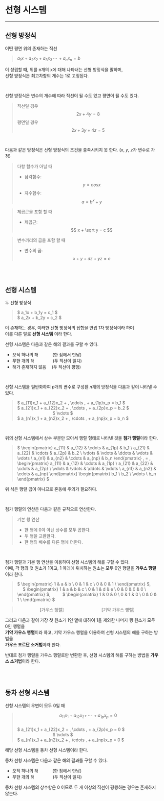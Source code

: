 # **선형 시스템**

---  

## **선형 방정식**  
어떤 평면 위의 존재하는 직선 
> $a_1x + a_2x_2 + a_3x_3 \, \cdots \, + a_nx_n = b$

이 성립할 때, 위를 n개의 x에 대해 나타내는 선형 방정식을 말하며,  
선형 방정식은 최고차항의 계수는 1로 고정된다.

<br>

선형 방정식은 변수의 개수에 따라 직선이 될 수도 있고 평면이 될 수도 있다.

> 직선일 경우
$$ 2x + 4y = 8 $$
> 평면일 경우
$$ 2x + 3y + 4z = 5 $$

<br>

다음과 같은 방정식은 선형 방정식의 조건을 충족시키지 못 한다. ($x$, $y$, $z$가 변수로 가정)
> 다항 함수가 아닐 때
> - 삼각함수: &nbsp; $$ y = cosx $$
> - 지수함수: &nbsp; $$ a = b^x + y $$

> 제곱근을 포함 할 때
> - 제곱근: &nbsp; $$ x + \sqrt y = c $$

> 변수끼리의 곱을 포함 할 때
> - 변수의 곱: &nbsp; $$ x + y + dz + yz = e $$

<br><br>

## **선형 시스템**

두 선형 방정식
> $ a_1x + b_1y = c_1 $  
> $ a_2x + b_2y = c_2 $

이 존재하는 경우, 이러한 선형 방정식의 집합을 연립 1차 방정식이라 하며  
이를 다른 말로 **선형 시스템** 이라 한다.

선형 시스템은 다음과 같은 해의 결과를 구할 수 있다.
- 오직 하나의 해 &emsp;&emsp;&emsp;(한 점에서 만남)
- 무한 개의 해 &emsp;&emsp;&emsp;&emsp;(두 직선이 일치)
- 해가 존재하지 않음 &emsp;(두 직선이 평행)

<br>

선형 시스템을 일반화하여 $p$개의 변수로 구성된 $n$개의 방정식을 다음과 같이 나타낼 수 있다.
> $ a_{11}x_1 + a_{12}x_2 + \, \cdots \, + a_{1p}x_p = b_1 $  
> $ a_{21}x_1 + a_{22}x_2 + \, \cdots \, + a_{2p}x_p = b_2 $  
> &emsp;&emsp;&emsp;&emsp;&emsp;&emsp;&emsp;&emsp; $ \vdots $  
> $ a_{n1}x_1 + a_{n2}x_2 + \, \cdots \, + a_{np}x_p = b_n $

<br>

위의 선형 시스템에서 상수 부분만 모아서 행렬 형태로 나타낸 것을 **첨가 행렬**이라 한다.  
> $ \begin{pmatrix} a_{11} & a_{12} & \cdots & a_{1p} & b_1 \\
                    a_{21} & a_{22} & \cdots & a_{2p} & b_2 \\
                    \vdots & \vdots & \ddots & \vdots & \vdots \\
                    a_{n1} & a_{n2} & \cdots & a_{np} & b_n
    \end{pmatrix}
    \, =  \,
    \begin{pmatrix} a_{11} & a_{12} & \cdots & a_{1p} \\
                    a_{21} & a_{22} & \cdots & a_{2p} \\
                    \vdots & \vdots & \ddots & \vdots \\
                    a_{n1} & a_{n2} & \cdots & a_{np}
    \end{pmatrix}
    \begin{pmatrix} b_1 \\ b_2 \\ \vdots \\ b_n \end{pmatrix}
  $

위 식은 행렬 곱이 아니므로 혼동에 주의가 필요하다.

<br>

첨가 행렬의 연산은 다음과 같은 규칙으로 연산한다.  

> 기본 행 연산
> - 한 행에 0이 아닌 상수를 모두 곱한다.
> - 두 행을 교환한다.
> - 한 행의 배수를 다른 행에 더한다.

<br>

첨가 행렬과 기본 행 연산을 이용하여 선형 시스템의 해를 구할 수 있다.  
이때, 각 행의 첫 원소가 1이고, 1 아래에 위치하는 원소는 모두 0인 행렬을 **가우스 행렬**이라 한다.
> $ \begin{pmatrix}
    1 & a & b \\
    0 & 1 & c \\
    0 & 0 & 1 \\
    \end{pmatrix}
  $, &emsp; &emsp;
  $ \begin{pmatrix}
    1 & a & b & c \\
    0 & 1 & d & e \\
    0 & 0 & 0 & 0 \\
    \end{pmatrix}
  $, &emsp; &emsp;
  $ \begin{pmatrix}
    1 & 0 & 0 \\
    0 & 1 & 0 \\
    0 & 0 & 1 \\
    \end{pmatrix}
  $

> &emsp;&emsp;&emsp;&emsp;&emsp; [가우스 행렬]
> &emsp;&emsp;&emsp;&emsp;&emsp;&emsp;&emsp;&emsp;&nbsp; [기약 가우스 행렬]

그리고 다음과 같이 가장 첫 원소가 1인 열에 대하여 1을 제외한 나머지 행 원소가 모두 0인 행렬을  
**기약 가우스 행렬**이라 하고, 기약 가우스 행렬을 이용하여 선형 시스템의 해를 구하는 방법을  
**가우스 조르단 소거법**이라 한다.

반대로 첨가 행렬을 가우스 행렬로만 변환한 후, 선형 시스템의 해를 구하는 방법을
**가우스 소거법**이라 한다.

<br><br>

## **동차 선형 시스템**

선형 시스템의 우변이 모두 0일 때
> $$ a_{11}x_1 + a_{12}x_2 + \, \cdots \, + a_{1p}x_p = 0 $$  
> $ a_{21}x_1 + a_{22}x_2 + \, \cdots \, + a_{2p}x_p = 0 $  
> &emsp;&emsp;&emsp;&emsp;&emsp;&emsp;&emsp;&emsp; $ \vdots $  
> $ a_{n1}x_1 + a_{n2}x_2 + \, \cdots \, + a_{np}x_p = 0 $

해당 선형 시스템을 동차 선형 시스템이라 한다.

동차 선형 시스템은 다음과 같은 해의 결과를 구할 수 있다.
- 오직 하나의 해 &emsp;&emsp;&emsp;(한 점에서 만남)
- 무한 개의 해 &emsp;&emsp;&emsp;&emsp;(두 직선이 일치)

동차 선형 시스템의 상수항은 0 이므로 두 개 이상의 직선이 평행하는 경우는 존재하지 않는다.